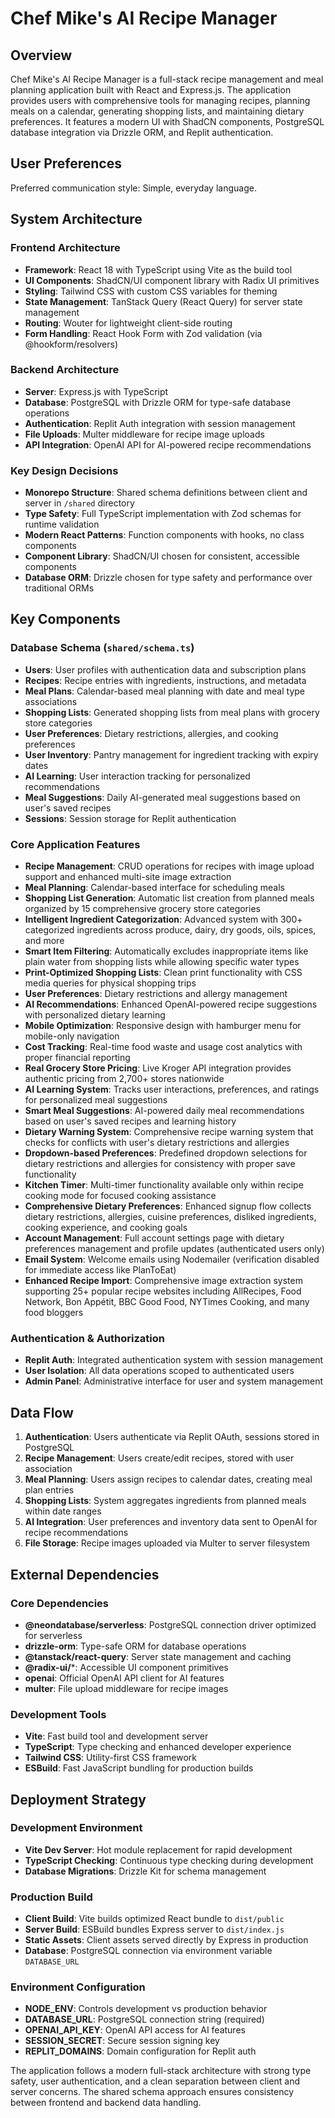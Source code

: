 # Chef Mike's AI Recipe Manager

## Overview

Chef Mike's AI Recipe Manager is a full-stack recipe management and meal planning application built with React and Express.js. The application provides users with comprehensive tools for managing recipes, planning meals on a calendar, generating shopping lists, and maintaining dietary preferences. It features a modern UI with ShadCN components, PostgreSQL database integration via Drizzle ORM, and Replit authentication.

## User Preferences

Preferred communication style: Simple, everyday language.

## System Architecture

### Frontend Architecture
- **Framework**: React 18 with TypeScript using Vite as the build tool
- **UI Components**: ShadCN/UI component library with Radix UI primitives
- **Styling**: Tailwind CSS with custom CSS variables for theming
- **State Management**: TanStack Query (React Query) for server state management
- **Routing**: Wouter for lightweight client-side routing
- **Form Handling**: React Hook Form with Zod validation (via @hookform/resolvers)

### Backend Architecture
- **Server**: Express.js with TypeScript
- **Database**: PostgreSQL with Drizzle ORM for type-safe database operations
- **Authentication**: Replit Auth integration with session management
- **File Uploads**: Multer middleware for recipe image uploads
- **API Integration**: OpenAI API for AI-powered recipe recommendations

### Key Design Decisions
- **Monorepo Structure**: Shared schema definitions between client and server in `/shared` directory
- **Type Safety**: Full TypeScript implementation with Zod schemas for runtime validation
- **Modern React Patterns**: Function components with hooks, no class components
- **Component Library**: ShadCN/UI chosen for consistent, accessible components
- **Database ORM**: Drizzle chosen for type safety and performance over traditional ORMs

## Key Components

### Database Schema (`shared/schema.ts`)
- **Users**: User profiles with authentication data and subscription plans
- **Recipes**: Recipe entries with ingredients, instructions, and metadata
- **Meal Plans**: Calendar-based meal planning with date and meal type associations
- **Shopping Lists**: Generated shopping lists from meal plans with grocery store categories
- **User Preferences**: Dietary restrictions, allergies, and cooking preferences
- **User Inventory**: Pantry management for ingredient tracking with expiry dates
- **AI Learning**: User interaction tracking for personalized recommendations
- **Meal Suggestions**: Daily AI-generated meal suggestions based on user's saved recipes
- **Sessions**: Session storage for Replit authentication

### Core Application Features
- **Recipe Management**: CRUD operations for recipes with image upload support and enhanced multi-site image extraction
- **Meal Planning**: Calendar-based interface for scheduling meals
- **Shopping List Generation**: Automatic list creation from planned meals organized by 15 comprehensive grocery store categories
- **Intelligent Ingredient Categorization**: Advanced system with 300+ categorized ingredients across produce, dairy, dry goods, oils, spices, and more
- **Smart Item Filtering**: Automatically excludes inappropriate items like plain water from shopping lists while allowing specific water types
- **Print-Optimized Shopping Lists**: Clean print functionality with CSS media queries for physical shopping trips
- **User Preferences**: Dietary restrictions and allergy management
- **AI Recommendations**: Enhanced OpenAI-powered recipe suggestions with personalized dietary learning
- **Mobile Optimization**: Responsive design with hamburger menu for mobile-only navigation
- **Cost Tracking**: Real-time food waste and usage cost analytics with proper financial reporting
- **Real Grocery Store Pricing**: Live Kroger API integration provides authentic pricing from 2,700+ stores nationwide
- **AI Learning System**: Tracks user interactions, preferences, and ratings for personalized meal suggestions
- **Smart Meal Suggestions**: AI-powered daily meal recommendations based on user's saved recipes and learning history
- **Dietary Warning System**: Comprehensive recipe warning system that checks for conflicts with user's dietary restrictions and allergies
- **Dropdown-based Preferences**: Predefined dropdown selections for dietary restrictions and allergies for consistency with proper save functionality
- **Kitchen Timer**: Multi-timer functionality available only within recipe cooking mode for focused cooking assistance
- **Comprehensive Dietary Preferences**: Enhanced signup flow collects dietary restrictions, allergies, cuisine preferences, disliked ingredients, cooking experience, and cooking goals
- **Account Management**: Full account settings page with dietary preferences management and profile updates (authenticated users only)
- **Email System**: Welcome emails using Nodemailer (verification disabled for immediate access like PlanToEat)
- **Enhanced Recipe Import**: Comprehensive image extraction system supporting 25+ popular recipe websites including AllRecipes, Food Network, Bon Appétit, BBC Good Food, NYTimes Cooking, and many food bloggers

### Authentication & Authorization
- **Replit Auth**: Integrated authentication system with session management
- **User Isolation**: All data operations scoped to authenticated users
- **Admin Panel**: Administrative interface for user and system management

## Data Flow

1. **Authentication**: Users authenticate via Replit OAuth, sessions stored in PostgreSQL
2. **Recipe Management**: Users create/edit recipes, stored with user association
3. **Meal Planning**: Users assign recipes to calendar dates, creating meal plan entries
4. **Shopping Lists**: System aggregates ingredients from planned meals within date ranges
5. **AI Integration**: User preferences and inventory data sent to OpenAI for recipe recommendations
6. **File Storage**: Recipe images uploaded via Multer to server filesystem

## External Dependencies

### Core Dependencies
- **@neondatabase/serverless**: PostgreSQL connection driver optimized for serverless
- **drizzle-orm**: Type-safe ORM for database operations
- **@tanstack/react-query**: Server state management and caching
- **@radix-ui/***: Accessible UI component primitives
- **openai**: Official OpenAI API client for AI features
- **multer**: File upload middleware for recipe images

### Development Tools
- **Vite**: Fast build tool and development server
- **TypeScript**: Type checking and enhanced developer experience
- **Tailwind CSS**: Utility-first CSS framework
- **ESBuild**: Fast JavaScript bundling for production builds

## Deployment Strategy

### Development Environment
- **Vite Dev Server**: Hot module replacement for rapid development
- **TypeScript Checking**: Continuous type checking during development
- **Database Migrations**: Drizzle Kit for schema management

### Production Build
- **Client Build**: Vite builds optimized React bundle to `dist/public`
- **Server Build**: ESBuild bundles Express server to `dist/index.js`
- **Static Assets**: Client assets served directly by Express in production
- **Database**: PostgreSQL connection via environment variable `DATABASE_URL`

### Environment Configuration
- **NODE_ENV**: Controls development vs production behavior
- **DATABASE_URL**: PostgreSQL connection string (required)
- **OPENAI_API_KEY**: OpenAI API access for AI features
- **SESSION_SECRET**: Secure session signing key
- **REPLIT_DOMAINS**: Domain configuration for Replit auth

The application follows a modern full-stack architecture with strong type safety, user authentication, and a clean separation between client and server concerns. The shared schema approach ensures consistency between frontend and backend data handling.